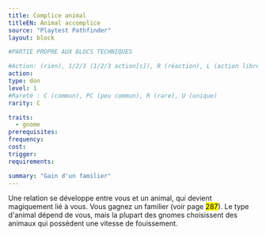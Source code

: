 ```yaml
---
title: Complice animal
titleEN: Animal accomplice
source: "Playtest Pathfinder"
layout: block

#PARTIE PROPRE AUX BLOCS TECHNIQUES

#Action: (rien), 1/2/3 (1/2/3 action[s]), R (réaction), L (action libre)
action: 
type: don
level: 1
#Rareté : C (commun), PC (peu commun), R (rare), U (unique)
rarity: C

traits:
  - gnome
prerequisites:
frequency:
cost:
trigger:
requirements:

summary: "Gain d'un familier"
---
```


Une relation se développe entre vous et un animal, qui devient magiquement lié à vous. Vous gagnez un familier (voir page <mark>287</mark>). Le type d'animal dépend de vous, mais la plupart des gnomes choisissent des animaux qui possèdent une vitesse de fouissement.
